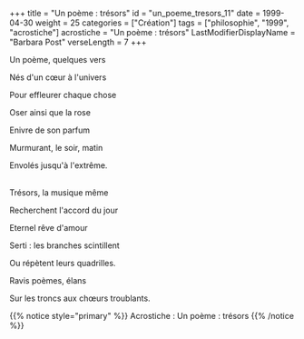 +++
title = "Un poème : trésors"
id = "un_poeme_tresors_11"
date = 1999-04-30
weight = 25
categories = ["Création"]
tags = ["philosophie", "1999", "acrostiche"]
acrostiche = "Un poème : trésors"
LastModifierDisplayName = "Barbara Post"
verseLength = 7
+++

Un poème, quelques vers

Nés d'un cœur à l'univers

Pour effleurer chaque chose

Oser ainsi que la rose

Enivre de son parfum

Murmurant, le soir, matin

Envolés jusqu'à l'extrême.

 \
Trésors, la musique même

Recherchent l'accord du jour

Eternel rêve d'amour

Serti : les branches scintillent

Ou répètent leurs quadrilles.

Ravis poèmes, élans

Sur les troncs aux chœurs troublants.

{{% notice style="primary" %}}
Acrostiche : Un poème : trésors
{{% /notice %}}
